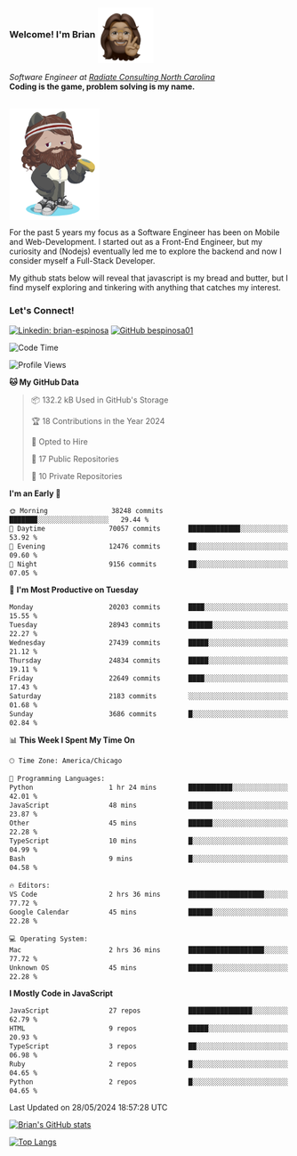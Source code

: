 ###  Welcome! I'm Brian <img align="center" src="https://github.com/bespinosa01/bespinosa01/blob/main/assets/peace-animoji.png" height="100" /></h2>
<p><em>Software Engineer at <a href="https://www.radiateconsulting.coop/north-carolina-tech-coop">Radiate Consulting North Carolina</a>
 <br/>
<!-- </br>Developer Consultant at <a href="https://codethedream.org/">Code The Dream</a> -->
</em> <b>Coding is the game, problem solving is my name.</b></p>

<br/>


 <img align="center" src="https://github.com/bespinosa01/bespinosa01/blob/main/assets/octo-me.png" height="200" /> 
 <p>
 For the past 5 years my focus as a Software Engineer has been on Mobile and Web-Development. I started out as a Front-End Engineer, but my curiosity and (Nodejs) eventually led me to explore the backend and now I consider myself a Full-Stack Developer.
</p>
<p>
 My github stats below will reveal that javascript is my bread and butter, but I find myself exploring and tinkering with anything that catches my interest. 
 </p>
 
 
### Let's Connect!

[![Linkedin: brian-espinosa](https://img.shields.io/badge/-brian--espinosa-blue?style=flat-square&logo=Linkedin&logoColor=white&link=https://www.linkedin.com/in/brian-espinosa/)](https://www.linkedin.com/in/brian-espinosa/)
[![GitHub bespinosa01](https://img.shields.io/github/followers/bespinosa01?label=follow&style=social)](https://github.com/bespinosa01)



<!--START_SECTION:waka-->
![Code Time](http://img.shields.io/badge/Code%20Time-1%2C546%20hrs%2033%20mins-blue)

![Profile Views](http://img.shields.io/badge/Profile%20Views-0-blue)

**🐱 My GitHub Data** 

> 📦 132.2 kB Used in GitHub's Storage 
 > 
> 🏆 18 Contributions in the Year 2024
 > 
> 💼 Opted to Hire
 > 
> 📜 17 Public Repositories 
 > 
> 🔑 10 Private Repositories 
 > 
**I'm an Early 🐤** 

```text
🌞 Morning                38248 commits       ███████░░░░░░░░░░░░░░░░░░   29.44 % 
🌆 Daytime                70057 commits       █████████████░░░░░░░░░░░░   53.92 % 
🌃 Evening                12476 commits       ██░░░░░░░░░░░░░░░░░░░░░░░   09.60 % 
🌙 Night                  9156 commits        ██░░░░░░░░░░░░░░░░░░░░░░░   07.05 % 
```
📅 **I'm Most Productive on Tuesday** 

```text
Monday                   20203 commits       ████░░░░░░░░░░░░░░░░░░░░░   15.55 % 
Tuesday                  28943 commits       ██████░░░░░░░░░░░░░░░░░░░   22.27 % 
Wednesday                27439 commits       █████░░░░░░░░░░░░░░░░░░░░   21.12 % 
Thursday                 24834 commits       █████░░░░░░░░░░░░░░░░░░░░   19.11 % 
Friday                   22649 commits       ████░░░░░░░░░░░░░░░░░░░░░   17.43 % 
Saturday                 2183 commits        ░░░░░░░░░░░░░░░░░░░░░░░░░   01.68 % 
Sunday                   3686 commits        █░░░░░░░░░░░░░░░░░░░░░░░░   02.84 % 
```


📊 **This Week I Spent My Time On** 

```text
🕑︎ Time Zone: America/Chicago

💬 Programming Languages: 
Python                   1 hr 24 mins        ███████████░░░░░░░░░░░░░░   42.01 % 
JavaScript               48 mins             ██████░░░░░░░░░░░░░░░░░░░   23.87 % 
Other                    45 mins             ██████░░░░░░░░░░░░░░░░░░░   22.28 % 
TypeScript               10 mins             █░░░░░░░░░░░░░░░░░░░░░░░░   04.99 % 
Bash                     9 mins              █░░░░░░░░░░░░░░░░░░░░░░░░   04.58 % 

🔥 Editors: 
VS Code                  2 hrs 36 mins       ███████████████████░░░░░░   77.72 % 
Google Calendar          45 mins             ██████░░░░░░░░░░░░░░░░░░░   22.28 % 

💻 Operating System: 
Mac                      2 hrs 36 mins       ███████████████████░░░░░░   77.72 % 
Unknown OS               45 mins             ██████░░░░░░░░░░░░░░░░░░░   22.28 % 
```

**I Mostly Code in JavaScript** 

```text
JavaScript               27 repos            ████████████████░░░░░░░░░   62.79 % 
HTML                     9 repos             █████░░░░░░░░░░░░░░░░░░░░   20.93 % 
TypeScript               3 repos             ██░░░░░░░░░░░░░░░░░░░░░░░   06.98 % 
Ruby                     2 repos             █░░░░░░░░░░░░░░░░░░░░░░░░   04.65 % 
Python                   2 repos             █░░░░░░░░░░░░░░░░░░░░░░░░   04.65 % 
```




 Last Updated on 28/05/2024 18:57:28 UTC
<!--END_SECTION:waka-->


<!--  Github STATS -->
[![Brian's GitHub stats](https://github-readme-stats.vercel.app/api?username=bespinosa01&hide=stars,contribs&count_private=true&show_icons=true)](https://github.com/anuraghazra/github-readme-stats)

[![Top Langs](https://github-readme-stats.vercel.app/api/top-langs/?username=bespinosa01&layout=compact)](https://github.com/anuraghazra/github-readme-stats)



<!--
**bespinosa01/bespinosa01** is a ✨ _special_ ✨ repository because its `README.md` (this file) appears on your GitHub profile.

Here are some ideas to get you started:

- 🔭 I’m currently working on ...
- 🌱 I’m currently learning ...
- 👯 I’m looking to collaborate on ...
- 🤔 I’m looking for help with ...
- 💬 Ask me about ...
- 📫 How to reach me: ...
- 😄 Pronouns: ...
- ⚡ Fun fact: ...
-->
